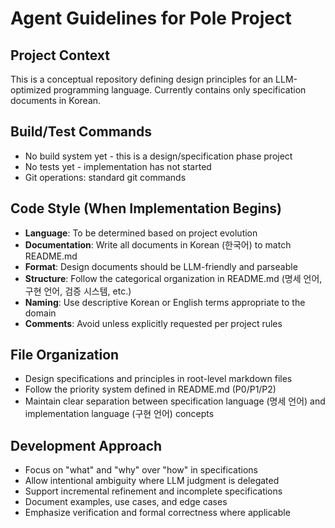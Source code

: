 # Agent Guidelines for Pole Project

## Project Context
This is a conceptual repository defining design principles for an LLM-optimized programming language. Currently contains only specification documents in Korean.

## Build/Test Commands
- No build system yet - this is a design/specification phase project
- No tests yet - implementation has not started
- Git operations: standard git commands

## Code Style (When Implementation Begins)
- **Language**: To be determined based on project evolution
- **Documentation**: Write all documents in Korean (한국어) to match README.md
- **Format**: Design documents should be LLM-friendly and parseable
- **Structure**: Follow the categorical organization in README.md (명세 언어, 구현 언어, 검증 시스템, etc.)
- **Naming**: Use descriptive Korean or English terms appropriate to the domain
- **Comments**: Avoid unless explicitly requested per project rules

## File Organization
- Design specifications and principles in root-level markdown files
- Follow the priority system defined in README.md (P0/P1/P2)
- Maintain clear separation between specification language (명세 언어) and implementation language (구현 언어) concepts

## Development Approach
- Focus on "what" and "why" over "how" in specifications
- Allow intentional ambiguity where LLM judgment is delegated
- Support incremental refinement and incomplete specifications
- Document examples, use cases, and edge cases
- Emphasize verification and formal correctness where applicable
